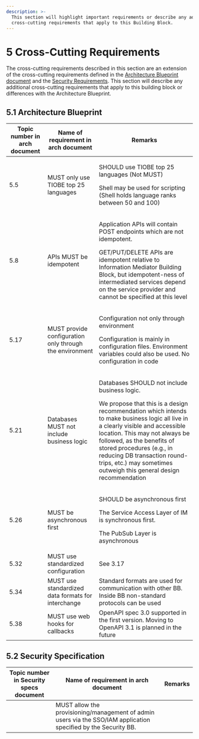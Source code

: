 ```yaml
---
description: >-
  This section will highlight important requirements or describe any additional
  cross-cutting requirements that apply to this Building Block.
---
```


# 5 Cross-Cutting Requirements

The cross-cutting requirements described in this section are an extension of the cross-cutting requirements defined in the [Architecture Blueprint document](https://govstack.gitbook.io/specification/building-blocks/architecture-and-nonfunctional-requirements) and the [Security Requirements](https://govstack.gitbook.io/specification/security-requirements). This section will describe any additional cross-cutting requirements that apply to this building block or differences with the Architecture Blueprint.

## **5.1 Architecture Blueprint**

| Topic number in arch document | Name of requirement in arch document                    | Remarks                                                                                                                                                                                                                                                                                                                                                                                    |
| ----------------------------- | ------------------------------------------------------- | ------------------------------------------------------------------------------------------------------------------------------------------------------------------------------------------------------------------------------------------------------------------------------------------------------------------------------------------------------------------------------------------ |
| 5.5                           | MUST only use TIOBE top 25 languages                    | <p>SHOULD use TIOBE top 25 languages (Not MUST)</p><p>Shell may be used for scripting (Shell holds language ranks between 50 and 100)</p>                                                                                                                                                                                                                                                  |
| 5.8                           | APIs MUST be idempotent                                 | <p>Application APIs will contain POST endpoints which are not idempotent.</p><p>GET/PUT/DELETE APIs are idempotent relative to Information Mediator Building Block, but idempotent-ness of intermediated services depend on the service provider and cannot be specified at this level</p>                                                                                                 |
| 5.17                          | MUST provide configuration only through the environment | <p>Configuration not only through environment</p><p>Configuration is mainly in configuration files. Environment variables could also be used. No configuration in code</p>                                                                                                                                                                                                                 |
| 5.21                          | Databases MUST not include business logic               | <p>Databases SHOULD not include business logic.</p><p>We propose that this is a design recommendation which intends to make business logic all live in a clearly visible and accessible location. This may not always be followed, as the benefits of stored procedures (e.g., in reducing DB transaction round-trips, etc.) may sometimes outweigh this general design recommendation</p> |
| 5.26                          | MUST be asynchronous first                              | <p>SHOULD be asynchronous first</p><p>The Service Access Layer of IM is synchronous first.</p><p>The PubSub Layer is asynchronous</p>                                                                                                                                                                                                                                                      |
| 5.32                          | MUST use standardized configuration                     | See 3.17                                                                                                                                                                                                                                                                                                                                                                                   |
| 5.34                          | MUST use standardized data formats for interchange      | Standard formats are used for communication with other BB. Inside BB non-standard protocols can be used                                                                                                                                                                                                                                                                                    |
| 5.38                          | MUST use web hooks for callbacks                        | OpenAPI spec 3.0 supported in the first version. Moving to OpenAPI 3.1 is planned in the future                                                                                                                                                                                                                                                                                            |

## **5.2 Security Specification**

| Topic number in Security specs document | Name of requirement in arch document                                                                            | Remarks |
| --------------------------------------- | --------------------------------------------------------------------------------------------------------------- | ------- |
|                                         | MUST allow the provisioning/management of admin users via the SSO/IAM application specified by the Security BB. |         |
